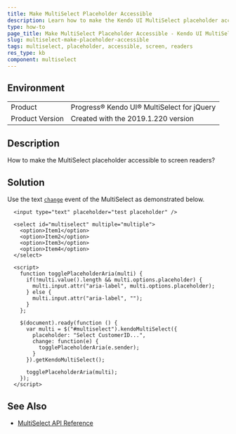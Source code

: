```yaml
---
title: Make MultiSelect Placeholder Accessible
description: Learn how to make the Kendo UI MultiSelect placeholder accessible to screen readers.
type: how-to
page_title: Make MultiSelect Placeholder Accessible - Kendo UI MultiSelect for jQuery
slug: multiselect-make-placeholder-accessible
tags: multiselect, placeholder, accessible, screen, readers
res_type: kb
component: multiselect
---
```


## Environment

<table>
 <tr>
  <td>Product</td>
  <td>Progress® Kendo UI® MultiSelect for jQuery</td>
 </tr>
 <tr>
  <td>Product Version</td>
  <td>Created with the 2019.1.220 version</td>
 </tr>
</table>

## Description

How to make the MultiSelect placeholder accessible to screen readers?

## Solution

Use the text [`change`](https://docs.telerik.com/kendo-ui/api/javascript/ui/multiselect/events/change) event of the MultiSelect as demonstrated below.

```dojo
  <input type="text" placeholder="test placeholder" />

  <select id="multiselect" multiple="multiple">
    <option>Item1</option>
    <option>Item2</option>
    <option>Item3</option>
    <option>Item4</option>
  </select>

  <script>
    function togglePlaceholderAria(multi) {
      if(!multi.value().length && multi.options.placeholder) {
        multi.input.attr("aria-label", multi.options.placeholder);
      } else {
        multi.input.attr("aria-label", "");
      }
    };

    $(document).ready(function () {
      var multi = $("#multiselect").kendoMultiSelect({
        placeholder: "Select CustomerID...",
        change: function(e) {
          togglePlaceholderAria(e.sender);
        }
      }).getKendoMultiSelect();

      togglePlaceholderAria(multi);
    });
  </script>
```

## See Also

* [MultiSelect API Reference](/api/javascript/ui/multiselect)
